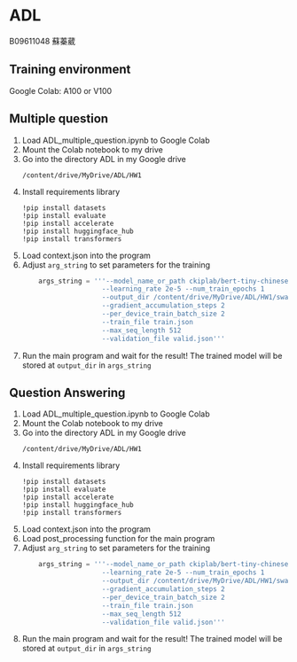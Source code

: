 # ADL
B09611048 蘇蓁葳
## Training environment
Google Colab: A100 or V100
## Multiple question
1. Load ADL_multiple_question.ipynb to Google Colab
2. Mount the Colab notebook to my drive
3. Go into the directory ADL in my Google drive
    ```
    /content/drive/MyDrive/ADL/HW1
    ```
4. Install requirements library
    ```
    !pip install datasets
    !pip install evaluate
    !pip install accelerate
    !pip install huggingface_hub
    !pip install transformers
    ```
5. Load context.json into the program
6. Adjust `arg_string` to set parameters for the training
    ```python
        args_string = '''--model_name_or_path ckiplab/bert-tiny-chinese
                        --learning_rate 2e-5 --num_train_epochs 1
                        --output_dir /content/drive/MyDrive/ADL/HW1/swag/chinese-macbert-tiny/
                        --gradient_accumulation_steps 2
                        --per_device_train_batch_size 2
                        --train_file train.json
                        --max_seq_length 512
                        --validation_file valid.json'''
    ```
7. Run the main program and wait for the result! The trained model will be stored at `output_dir` in `args_string`

## Question Answering
1. Load ADL_multiple_question.ipynb to Google Colab
2. Mount the Colab notebook to my drive
3. Go into the directory ADL in my Google drive
    ```
    /content/drive/MyDrive/ADL/HW1
    ```
4. Install requirements library
    ```
    !pip install datasets
    !pip install evaluate
    !pip install accelerate
    !pip install huggingface_hub
    !pip install transformers
    ```
5. Load context.json into the program
6. Load post_processing function for the main program
6. Adjust `arg_string` to set parameters for the training
    ```python
        args_string = '''--model_name_or_path ckiplab/bert-tiny-chinese
                        --learning_rate 2e-5 --num_train_epochs 1
                        --output_dir /content/drive/MyDrive/ADL/HW1/swag/chinese-macbert-tiny/
                        --gradient_accumulation_steps 2
                        --per_device_train_batch_size 2
                        --train_file train.json
                        --max_seq_length 512
                        --validation_file valid.json'''
    ```
7. Run the main program and wait for the result! The trained model will be stored at `output_dir` in `args_string`

